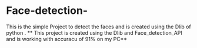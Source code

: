 # Face-detection-
This is the simple Project to detect the faces  and is created using the Dlib of python .
** This project is created using the Dlib and Face_detection_API and is working with accuracu of 91% on my PC**
